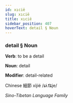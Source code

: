 ```yaml
---
id: xıcië
slug: xıcië
title: xıcië
sidebar_position: 407
hoverText: detail § Noun
---
```


### detail § Noun

**Verb**: to be a detail

**Noun**: detail

**Modifier**: detail-related

Chinese 細節 xìjié /ɕɨ.t͡ɕje/

*Sino-Tibetan Language Family*